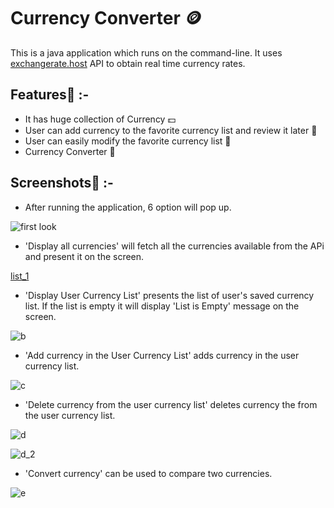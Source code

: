 
# Currency Converter 🪙

This is a java application which runs on the command-line. It uses [exchangerate.host](https://exchangerate.host/) API  to obtain real time currency rates.


## Features📝 :- 
- It has huge collection of Currency 💵	
- User can add currency to the favorite currency list and review it later 🛒
- User can easily modify the favorite currency list 🔧
- Currency Converter 🔄

## Screenshots📸 :-

- After running the application, 6 option will pop up.

![first look](https://github.com/SahilShaikh25/Infotrixs/assets/75927311/3661380f-560b-4031-9f52-4122706f9d75)

- 'Display all currencies' will fetch all the currencies available from the APi and present it on the screen.

[list_1](https://github.com/SahilShaikh25/Infotrixs/assets/75927311/83efd043-aafa-4bd1-81b6-fbb29368e38e)

- 'Display User Currency List' presents the list of user's saved currency list. If the list is empty it will display 'List is Empty' message on the screen.

![b](https://github.com/SahilShaikh25/Infotrixs/assets/75927311/867363e8-2f2c-4720-a162-7ec90645d76d)

- 'Add currency in the User Currency List' adds currency in the user currency list.

![c](https://github.com/SahilShaikh25/Infotrixs/assets/75927311/14df8631-520c-4257-8889-be9ef4f8cbfc)

- 'Delete currency from the user currency list' deletes currency the from the user currency list.

![d](https://github.com/SahilShaikh25/Infotrixs/assets/75927311/9b089f43-a871-4ed3-a17d-7ef87cb05f2a)


![d_2](https://github.com/SahilShaikh25/Infotrixs/assets/75927311/87233975-283c-4413-b1a3-7101855b3f21)

- 'Convert currency' can be used to compare two currencies.

![e](https://github.com/SahilShaikh25/Infotrixs/assets/75927311/a8ea8587-0866-44b5-8a21-b067c260e20f)
